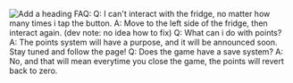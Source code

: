 ![Add a heading](https://github.com/user-attachments/assets/9e14ed8e-2775-45d0-a842-b995f090fb57)
FAQ:
Q: I can't interact with the fridge, no matter how many times i tap the button.
A: Move to the left side of the fridge, then interact again. (dev note: no idea how to fix)
Q: What can i do with points?
A: The points system will have a purpose, and it will be announced soon. Stay tuned and follow the page!
Q: Does the game have a save system?
A: No, and that will mean everytime you close the game, the points will revert back to zero.
